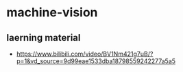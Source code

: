 # machine-vision

## laerning material
- https://www.bilibili.com/video/BV1Nm421g7uB/?p=1&vd_source=9d99eae1533dba18798559242277a5a5

